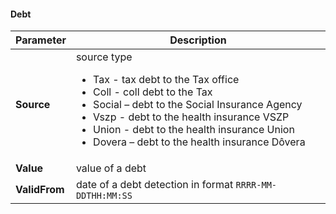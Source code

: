 #### Debt
| Parameter | Description |
| ----------- | ----------- |
| **Source** | source type<ul><li>Tax - tax debt to the Tax office</li><li>Coll - coll debt to the Tax</li><li>Social – debt to the Social Insurance Agency</li><li>Vszp - debt to the health insurance VSZP</li><li>Union - debt to the health insurance Union</li><li>Dovera – debt to the health insurance Dôvera</ul> |
| **Value** | value of a debt |
| **ValidFrom** | date of a debt detection in format `RRRR-MM-DDTHH:MM:SS` |